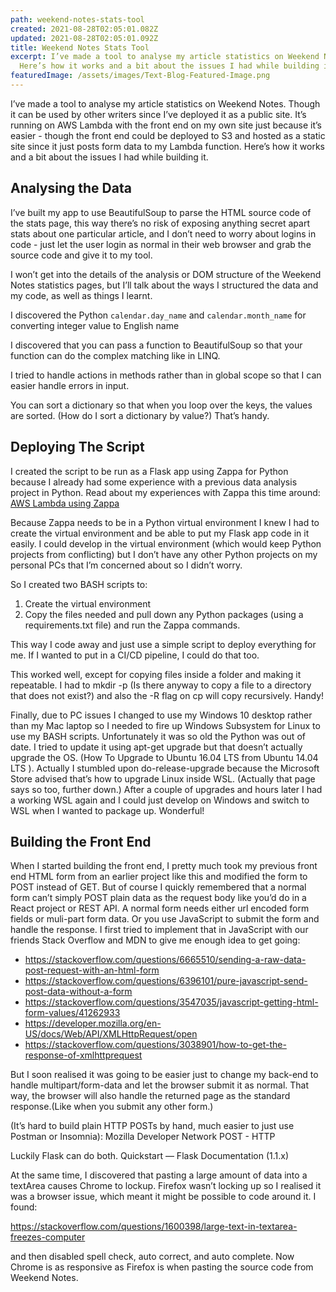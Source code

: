 ```yaml
---
path: weekend-notes-stats-tool
created: 2021-08-28T02:05:01.082Z
updated: 2021-08-28T02:05:01.092Z
title: Weekend Notes Stats Tool
excerpt: I’ve made a tool to analyse my article statistics on Weekend Notes.
  Here’s how it works and a bit about the issues I had while building it.
featuredImage: /assets/images/Text-Blog-Featured-Image.png
---
```

I’ve made a tool to analyse my article statistics on Weekend Notes. Though it can be used by other writers since I’ve deployed it as a public site. It’s running on AWS Lambda with the front end on my own site just because it’s easier - though the front end could be deployed to S3 and hosted as a static site since it just posts form data to my Lambda function. Here’s how it works and a bit about the issues I had while building it.

## Analysing the Data

I’ve built my app to use BeautifulSoup to parse the HTML source code of the stats page, this way there’s no risk of exposing anything secret apart stats about one particular article, and I don’t need to worry about logins in code - just let the user login as normal in their web browser and grab the source code and give it to my tool.

I won’t get into the details of the analysis or DOM structure of the Weekend Notes statistics pages, but I’ll talk about the ways I structured the data and my code, as well as things I learnt.

I discovered the Python `calendar.day_name` and `calendar.month_name` for converting integer value to English name

I discovered that you can pass a function to BeautifulSoup so that your function can do the complex matching like in LINQ.

I tried to handle actions in methods rather than in global scope so that I can easier handle errors in input.

You can sort a dictionary so that when you loop over the keys, the values are sorted. (How do I sort a dictionary by value?) That’s handy. 

## Deploying The Script

I created the script to be run as a Flask app using Zappa for Python because I already had some experience with a previous data analysis project in Python. Read about my experiences with Zappa this time around: [AWS Lambda using Zappa](/aws-lambda-and-zappa)

Because Zappa needs to be in a Python virtual environment I knew I had to create the virtual environment and be able to put my Flask app code in it easily. I could develop in the virtual environment (which would keep Python projects from conflicting) but I don’t have any other Python projects on my personal PCs  that I’m concerned about so I didn’t worry. 

So I created two BASH scripts to:

1. Create the virtual environment
2. Copy the files needed and pull down any Python packages (using a requirements.txt file) and run the Zappa commands.

This way I code away and just use a simple script to deploy everything for me. If I wanted to put in a CI/CD pipeline, I could do that too. 

This worked well, except for copying files inside a folder and making it repeatable. I had to mkdir -p (Is there anyway to copy a file to a directory that does not exist?) and also the -R flag on cp will copy recursively. Handy!

Finally, due to PC issues I changed to use my Windows 10 desktop rather than my Mac laptop so I needed to fire up Windows Subsystem for Linux to use my BASH scripts. Unfortunately it was so old the Python was out of date. I tried to update it using apt-get upgrade but that doesn’t actually upgrade the OS. (How To Upgrade to Ubuntu 16.04 LTS from Ubuntu 14.04 LTS ). Actually I stumbled upon do-release-upgrade because the Microsoft Store advised that’s how to upgrade Linux inside WSL. (Actually that page says so too, further down.) After a couple of upgrades and hours later I had a working WSL again and I could just develop on Windows and switch to WSL when I wanted to package up. Wonderful!

## Building the Front End

When I started building the front end, I pretty much took my previous front end HTML form from an earlier project like this and modified the form to POST instead of GET. But of course I quickly remembered that a normal form can’t simply POST plain data as the request body like you’d do in a React project or REST API. A normal form needs either url encoded form fields or muli-part form data. Or you use JavaScript to submit the form and handle the response. I first tried to implement that in JavaScript with our friends Stack Overflow and MDN to give me enough idea to get going:

* https://stackoverflow.com/questions/6665510/sending-a-raw-data-post-request-with-an-html-form
* https://stackoverflow.com/questions/6396101/pure-javascript-send-post-data-without-a-form 
* https://stackoverflow.com/questions/3547035/javascript-getting-html-form-values/41262933 
* https://developer.mozilla.org/en-US/docs/Web/API/XMLHttpRequest/open 
* https://stackoverflow.com/questions/3038901/how-to-get-the-response-of-xmlhttprequest 

But I soon realised it was going to be easier just to change my back-end to handle multipart/form-data and let the browser submit it as normal. That way, the browser will also handle the returned page as the standard response.(Like when you submit any other form.)

(It’s hard to build plain HTTP POSTs by hand, much easier to just use Postman or Insomnia): Mozilla Developer Network POST - HTTP 

Luckily Flask can do both. Quickstart — Flask Documentation (1.1.x) 

At the same time, I discovered that pasting a large amount of data into a textArea causes Chrome to lockup. Firefox wasn’t locking up so I realised it was a browser issue, which meant it might be possible to code around it. I found:

https://stackoverflow.com/questions/1600398/large-text-in-textarea-freezes-computer 

and then disabled spell check, auto correct, and auto complete. Now Chrome is as responsive as Firefox is when pasting the source code from Weekend Notes.
